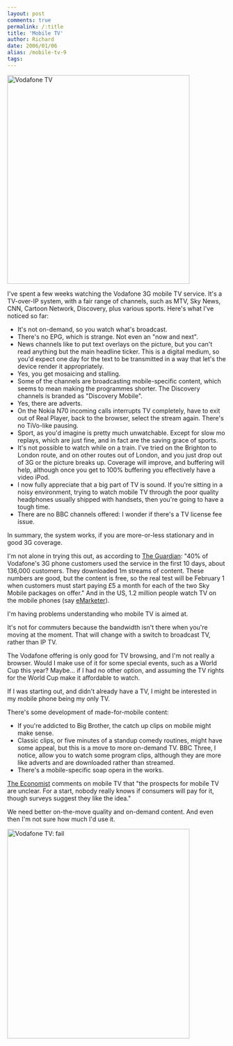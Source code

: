 ```yaml
---
layout: post
comments: true
permalink: /:title
title: 'Mobile TV'
author: Richard
date: 2006/01/06
alias: /mobile-tv-9
tags:
---
```


<a href="https://www.flickr.com/photos/d6y/2050010112" title="Vodafone TV by Richard Dallaway, on Flickr"><img src="https://farm3.staticflickr.com/2337/2050010112_2cf5abe033_o.jpg" width="419" height="480" alt="Vodafone TV"></a>

I've spent a few weeks watching the Vodafone 3G mobile TV service. It's
a TV-over-IP system, with a fair range of channels, such as MTV, Sky
News, CNN, Cartoon Network, Discovery, plus various sports. Here's what
I've noticed so far:

-   It's not on-demand, so you watch what's broadcast.
-   There's no EPG, which is strange. Not even an "now and next".
-   News channels like to put text overlays on the picture, but you
can't read anything but the main headline ticker. This is a digital
medium, so you'd expect one day for the text to be transmitted in a
way that let's the device render it appropriately.
-   Yes, you get mosaicing and stalling.
-   Some of the channels are broadcasting mobile-specific content, which
seems to mean making the programmes shorter. The Discovery channels
is branded as "Discovery Mobile".
-   Yes, there are adverts.
-   On the Nokia N70 incoming calls interrupts TV completely, have to
exit out of Real Player, back to the browser, select the stream
again. There's no TiVo-like pausing.
-   Sport, as you'd imagine is pretty much unwatchable. Except for slow
mo replays, which are just fine, and in fact are the saving grace of
sports.
-   It's not possible to watch while on a train. I've tried on the
Brighton to London route, and on other routes out of London, and you
just drop out of 3G or the picture breaks up. Coverage will improve,
and buffering will help, although once you get to 100% buffering you
effectively have a video iPod.
-   I now fully appreciate that a big part of TV is sound. If you're
sitting in a noisy environment, trying to watch mobile TV through
the poor quality headphones usually shipped with handsets, then
you're going to have a tough time.
-   There are no BBC channels offered: I wonder if there's a TV license
fee issue.


In summary, the system works, if you are more-or-less stationary and in
good 3G coverage.

I'm not alone in trying this out, as according to [The Guardian][]: "40% of Vodafone's 3G phone customers used the service in the first 10
days, about 136,000 customers. They downloaded 1m streams of content.
These numbers are good, but the content is free, so the real test will
be February 1 when customers must start paying £5 a month for each of
the two Sky Mobile packages on offer." And in the US, 1.2 million people
watch TV on the mobile phones (say [eMarketer][]).

I'm having problems understanding who mobile TV is aimed at.

It's not for commuters because the bandwidth isn't there when you're
moving at the moment. That will change with a switch to broadcast TV,
rather than IP TV.

The Vodafone offering is only good for TV browsing, and I'm not really a
browser. Would I make use of it for some special events, such as a World
Cup this year? Maybe... if I had no other option, and assuming the TV
rights for the World Cup make it affordable to watch.

If I was starting out, and didn't already have a TV, I might be
interested in my mobile phone being my only TV.

There's some development of made-for-mobile content:

-   If you're addicted to Big Brother, the catch up clips on mobile
might make sense.
-   Classic clips, or five minutes of a standup comedy routines, might
have some appeal, but this is a move to more on-demand TV. BBC
Three, I notice, allow you to watch some program clips, although
they are more like adverts and are downloaded rather than streamed.
-   There's a mobile-specific soap opera in the works.


[The Economist][] comments on mobile TV that "the prospects for mobile
TV are unclear. For a start, nobody really knows if consumers will pay
for it, though surveys suggest they like the idea."

We need better on-the-move quality and on-demand content. And even then
I'm not sure how much I'd use it.

<a href="https://www.flickr.com/photos/d6y/2049223945" title="Vodafone TV: fail by Richard Dallaway, on Flickr"><img src="https://farm3.staticflickr.com/2396/2049223945_5dd958abd5_o.jpg" width="419" height="482" alt="Vodafone TV: fail"></a>


  [The Guardian]: http://www.guardian.co.uk/mobile/article/0,2763,1664961,00.html
  [eMarketer]: http://www.emarketer.com/Report.aspx?mobile_entertainment_jan06
  [The Economist]: http://www.economist.com/business/displaystory.cfm?story_id=5356658&no_na_tran=1
